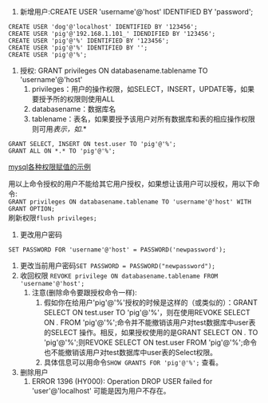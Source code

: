 1. 新增用户:CREATE USER 'username'@'host' IDENTIFIED BY 'password';    

```
CREATE USER 'dog'@'localhost' IDENTIFIED BY '123456';
CREATE USER 'pig'@'192.168.1.101_' IDENDIFIED BY '123456';
CREATE USER 'pig'@'%' IDENTIFIED BY '123456';
CREATE USER 'pig'@'%' IDENTIFIED BY '';
CREATE USER 'pig'@'%';
```   

1.  授权: GRANT privileges ON databasename.tablename TO 'username'@'host'   
    1. privileges：用户的操作权限，如SELECT，INSERT，UPDATE等，如果要授予所的权限则使用ALL      
    1. databasename：数据库名
    1. tablename：表名，如果要授予该用户对所有数据库和表的相应操作权限则可用*表示，如*.*

```
GRANT SELECT, INSERT ON test.user TO 'pig'@'%';
GRANT ALL ON *.* TO 'pig'@'%';

```

[mysql各种权限赋值的示例](https://www.cnblogs.com/goodhacker/p/3373213.html)            

用以上命令授权的用户不能给其它用户授权，如果想让该用户可以授权，用以下命令:    
`GRANT privileges ON databasename.tablename TO 'username'@'host' WITH GRANT OPTION;`     
刷新权限`flush privileges;`       

1. 更改用户密码     

```
SET PASSWORD FOR 'username'@'host' = PASSWORD('newpassword');
```

1. 更改当前用户密码`SET PASSWORD = PASSWORD("newpassword");`    
1. 收回权限 `REVOKE privilege ON databasename.tablename FROM 'username'@'host';`       
    1. 注意(删除命令要跟授权命令一样):
        1. 假如你在给用户'pig'@'%'授权的时候是这样的（或类似的）：GRANT SELECT ON test.user TO 'pig'@'%'，则在使用REVOKE SELECT ON *.* FROM 'pig'@'%';命令并不能撤销该用户对test数据库中user表的SELECT 操作。相反，如果授权使用的是GRANT SELECT ON *.* TO 'pig'@'%';则REVOKE SELECT ON test.user FROM 'pig'@'%';命令也不能撤销该用户对test数据库中user表的Select权限。
        1. 具体信息可以用命令`SHOW GRANTS FOR 'pig'@'%';` 查看。    
1. 删除用户     
    1. ERROR 1396 (HY000): Operation DROP USER failed for 'user'@'localhost' 可能是因为用户不存在。  
